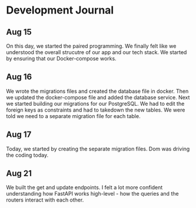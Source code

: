 # Development Journal

## Aug 15
On this day, we started the paired programming. We finally felt like we understood the overall strucutre of our app and our tech stack. We started by ensuring that our Docker-compose works.

## Aug 16
We wrote the migrations files and created the database file in docker. Then we updated the docker-compose file and added the database service. Next we started building our migrations for our PostgreSQL.  We had to edit the foreign keys as constraints and had to takedown the new tables. We were told we need to a separate migration file for each table.

## Aug 17
Today, we started by creating the separate migration files. Dom was driving the coding today.

## Aug 21
We built the get and update endpoints. I felt a lot more confident understanding how FastAPI works high-level - how the queries and the routers interact with each other.
